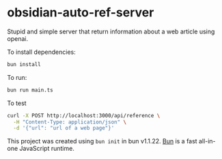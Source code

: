 # obsidian-auto-ref-server
Stupid and simple server that return information about a web article using openai.

To install dependencies:

```bash
bun install
```

To run:

```bash
bun run main.ts
```

To test
```bash
curl -X POST http://localhost:3000/api/reference \
  -H "Content-Type: application/json" \
  -d '{"url": "url of a web page"}'

```

This project was created using `bun init` in bun v1.1.22. [Bun](https://bun.sh) is a fast all-in-one JavaScript runtime.
